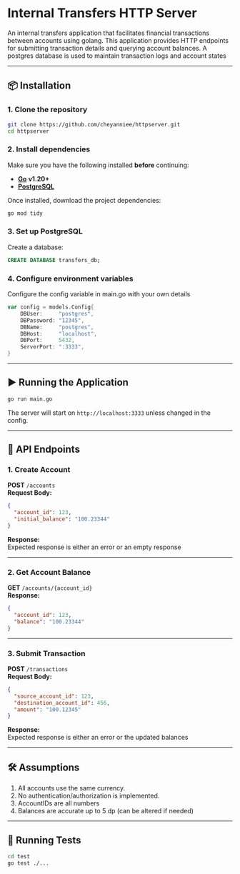 # Internal Transfers HTTP Server

An internal transfers application that facilitates financial transactions between accounts using golang. 
This application provides HTTP endpoints for submitting transaction details and querying account balances.
A postgres database is used to maintain transaction logs and account states

---

## 📦 Installation

### 1. Clone the repository
```bash
git clone https://github.com/cheyanniee/httpserver.git
cd httpserver
```

### 2. Install dependencies
Make sure you have the following installed **before** continuing:

- [**Go**](https://go.dev/) **v1.20+**  
- [**PostgreSQL**](https://www.postgresql.org/)  

Once installed, download the project dependencies:

```bash
go mod tidy
```


### 3. Set up PostgreSQL
Create a database:
```sql
CREATE DATABASE transfers_db;
```


### 4. Configure environment variables
Configure the config variable in main.go with your own details
```go
var config = models.Config{
	DBUser:     "postgres",
	DBPassword: "12345",
	DBName:     "postgres",
	DBHost:     "localhost",
	DBPort:     5432,
	ServerPort: ":3333",
}
```
---

## ▶️ Running the Application

```bash
go run main.go
```

The server will start on `http://localhost:3333` unless changed in the config.

---

## 📡 API Endpoints

### **1. Create Account**
**POST** `/accounts`  
**Request Body:**
```json
{
  "account_id": 123,
  "initial_balance": "100.23344"
}
```
**Response:**  
Expected response is either an error or an empty response

---

### **2. Get Account Balance**
**GET** `/accounts/{account_id}`  
**Response:**
```json
{
  "account_id": 123,
  "balance": "100.23344"
}
```

---

### **3. Submit Transaction**
**POST** `/transactions`  
**Request Body:**
```json
{
  "source_account_id": 123,
  "destination_account_id": 456,
  "amount": "100.12345"
}
```
**Response:**  
Expected response is either an error or the updated balances

---

## 🛠 Assumptions

1. All accounts use the same currency.
2. No authentication/authorization is implemented.
3. AccountIDs are all numbers 
4. Balances are accurate up to 5 dp (can be altered if needed)

---

## 🧪 Running Tests
```bash
cd test
go test ./...
```

